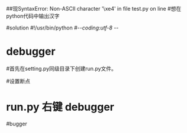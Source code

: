 ##现SyntaxError: Non-ASCII character '\xe4' in file test.py on line 
#想在python代码中输出汉字


#solution 
 #!/usr/bin/python
 #-*-coding:utf-8 -*-


 # debugger

#首先在setting.py同级目录下创建run.py文件。

<!--from scrapy import cmdline
name = 'douban_movie_top250'
cmd = 'scrapy crawl {0}'.format(name)
cmdline.execute(cmd.split()) -->

#设置断点

# run.py 右键 debugger


#bugger
<!-- 
from pymongo import MongoClient
conn = MongoClient('localhost', 27017) -->

<!-- err
import pymongo
pymongo.COnnection -->

